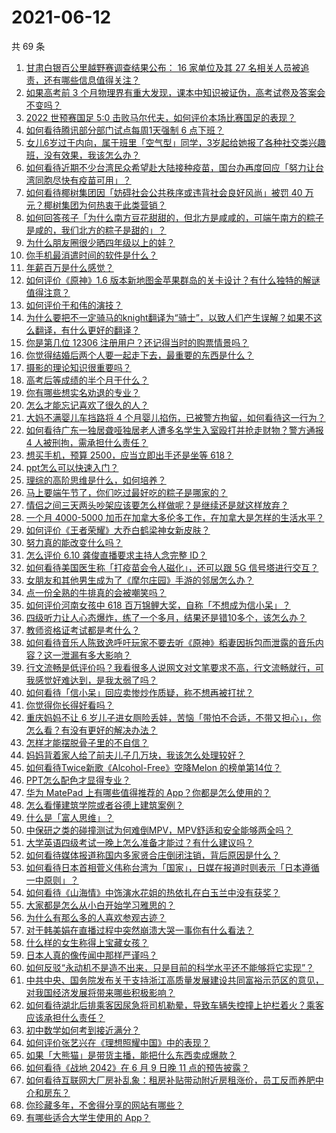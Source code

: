 # 2021-06-12

共 69 条

<!-- BEGIN -->
<!-- 最后更新时间 Sat Jun 12 2021 06:01:34 GMT+0800 (China Standard Time) -->

1. [甘肃白银百公里越野赛调查结果公布： 16 家单位及其 27
   名相关人员被追责，还有哪些信息值得关注？](https://www.zhihu.com/question/464487115)
2. [如果高考前 3
   个月物理界有重大发现，课本中知识被证伪，高考试卷及答案会不变吗？](https://www.zhihu.com/question/463553981)
3. [2022 世预赛国足 5:0
   击败马尔代夫，如何评价本场比赛国足的表现？](https://www.zhihu.com/question/464568249)
4. [如何看待腾讯部分部门试点每周1天强制 6 点下班？](https://www.zhihu.com/question/464450515)
5. [女儿6岁过于内向，属于班里「空气型」同学，3岁起给她报了各种社交类兴趣班，没有效果，我该怎么办？](https://www.zhihu.com/question/464021053)
6. [如何看待近期不少台湾民众希望赴大陆接种疫苗，国台办再度回应「努力让台湾同胞尽快有疫苗可用」？](https://www.zhihu.com/question/464418798)
7. [如何看待椰树集团因「妨碍社会公共秩序或违背社会良好风尚」被罚 40
   万元？椰树集团为何热衷于此类营销？](https://www.zhihu.com/question/464473879)
8. [如何回答孩子「为什么南方豆花甜甜的，但北方是咸咸的，可端午南方的粽子是咸的，我们北方的粽子是甜的」？](https://www.zhihu.com/question/463726781)
9. [为什么朋友圈很少晒四年级以上的娃？](https://www.zhihu.com/question/462953490)
10. [你手机最消遣时间的软件是什么？](https://www.zhihu.com/question/355195888)
11. [年薪百万是什么感觉？](https://www.zhihu.com/question/394637216)
12. [如何评价《原神》1.6
    版本新地图金苹果群岛的关卡设计？有什么独特的解谜值得注意？](https://www.zhihu.com/question/464407978)
13. [如何评价于和伟的演技？](https://www.zhihu.com/question/48335002)
14. [为什么要把不一定骑马的knight翻译为“骑士”，以致人们产生误解？如果不这么翻译，有什么更好的翻译？](https://www.zhihu.com/question/454202202)
15. [你是第几位 12306 注册用户？还记得当时的购票情景吗？](https://www.zhihu.com/question/464291082)
16. [你觉得结婚后两个人要一起走下去，最重要的东西是什么？](https://www.zhihu.com/question/462707693)
17. [摄影的理论知识很重要吗？](https://www.zhihu.com/question/440382270)
18. [高考后等成绩的半个月干什么？](https://www.zhihu.com/question/463996138)
19. [你有哪些想实名劝退的专业？](https://www.zhihu.com/question/463744125)
20. [怎么才能忘记喜欢了很久的人？](https://www.zhihu.com/question/456682944)
21. [大妈不满婴儿车挡路将 4
    个月婴儿掐伤，已被警方拘留，如何看待这一行为？](https://www.zhihu.com/question/464404071)
22. [如何看待广东一独居聋哑独居老人遭多名学生入室殴打并抢走财物？警方通报 4
    人被刑拘，需承担什么责任？](https://www.zhihu.com/question/464245440)
23. [想买手机，预算 2500，应当立即出手还是坐等 618？](https://www.zhihu.com/question/449010803)
24. [ppt怎么可以快速入门？](https://www.zhihu.com/question/344423145)
25. [理综的高阶思维是什么，如何培养？](https://www.zhihu.com/question/287426676)
26. [马上要端午节了，你们吃过最好吃的粽子是哪家的？](https://www.zhihu.com/question/463583026)
27. [情侣之间三天两头吵架应该要怎么样做呢？是继续还是就这样放弃？](https://www.zhihu.com/question/306964200)
28. [一个月 4000-5000
    加币在加拿大多伦多工作，在加拿大是怎样的生活水平？](https://www.zhihu.com/question/307481892)
29. [如何评价《王者荣耀》大乔白鹤梁神女新皮肤？](https://www.zhihu.com/question/464267687)
30. [努力真的能改变什么吗？](https://www.zhihu.com/question/463071441)
31. [怎么评价 6.10 龚俊直播要求主持人念完整 ID？](https://www.zhihu.com/question/464365051)
32. [如何看待美国医生称「打疫苗会令人磁化」，还可以跟 5G
    信号塔进行交互？](https://www.zhihu.com/question/464299413)
33. [女朋友和其他男生成为了《摩尔庄园》手游的邻居怎么办？](https://www.zhihu.com/question/463203335)
34. [点一份全熟的牛排真的会被嘲笑吗？](https://www.zhihu.com/question/58762730)
35. [如何评价河南女孩中 618
    百万锦鲤大奖，自称「不想成为信小呆」？](https://www.zhihu.com/question/464239351)
36. [四级听力让人心态爆炸，练了一个多月，结果还是错10多个，该怎么办？](https://www.zhihu.com/question/433197471)
37. [教师资格证考试都是考什么？](https://www.zhihu.com/question/314936018)
38. [如何看待音乐人陈致逸呼吁玩家不要去听《原神》稻妻因拆包而泄露的音乐内容？这一泄漏有多大影响？](https://www.zhihu.com/question/464281976)
39. [行文流畅是低评价吗？我看很多人说网文对文笔要求不高，行文流畅就行，可我感觉好难达到，是我太弱了吗？](https://www.zhihu.com/question/463769238)
40. [如何看待「信小呆」回应卖惨炒作质疑，称不想再被打扰？](https://www.zhihu.com/question/463236322)
41. [你觉得你长得好看吗？](https://www.zhihu.com/question/429414606)
42. [重庆妈妈不让 6
    岁儿子进女厕险丢娃，苦恼「带怕不合适，不带又担心」，你怎么看？有没有更好的解决办法？](https://www.zhihu.com/question/463835106)
43. [怎样才能摆脱骨子里的不自信？](https://www.zhihu.com/question/327333707)
44. [妈妈背着家人给了前夫儿子几万块，我该怎么处理较好？](https://www.zhihu.com/question/463949860)
45. [如何看待Twice新歌《Alcohol-Free》空降Melon
    的榜单第14位？](https://www.zhihu.com/question/464114702)
46. [PPT怎么配色才显得专业？](https://www.zhihu.com/question/22054234)
47. [华为 MatePad 上有哪些值得推荐的
    App？你都是怎么使用的？](https://www.zhihu.com/question/464395063)
48. [怎么看懂建筑学院或者谷德上建筑案例？](https://www.zhihu.com/question/461555865)
49. [什么是「富人思维」？](https://www.zhihu.com/question/26980854)
50. [中保研之类的碰撞测试为何难倒MPV，MPV舒适和安全能够两全吗？](https://www.zhihu.com/question/459111403)
51. [大学英语四级考试一晚上怎么准备才能过？有什么建议吗？](https://www.zhihu.com/question/360759673)
52. [如何看待媒体报道称国内多家贤合庄倒闭注销，背后原因是什么？](https://www.zhihu.com/question/464128187)
53. [如何看待日本首相菅义伟称台湾为「国家」，日媒在报道时则表示「日本遵循一中原则」？](https://www.zhihu.com/question/464290695)
54. [如何看待《山海情》中饰演水花姐的热依扎在白玉兰中没有获奖？](https://www.zhihu.com/question/464344108)
55. [大家都是怎么从小白开始学习雅思的？](https://www.zhihu.com/question/288558270)
56. [为什么有那么多的人喜欢参观古迹？](https://www.zhihu.com/question/290915559)
57. [对于韩美娟在直播过程中突然崩溃大哭一事你有什么看法？](https://www.zhihu.com/question/463914779)
58. [什么样的女生称得上宝藏女孩？](https://www.zhihu.com/question/315331056)
59. [日本人真的像传闻中那样严谨吗？](https://www.zhihu.com/question/20347612)
60. [如何反驳“永动机不是造不出来，只是目前的科学水平还不能够将它实现”？](https://www.zhihu.com/question/459256609)
61. [中共中央、国务院发布关于支持浙江高质量发展建设共同富裕示范区的意见，对我国经济发展将带来哪些积极影响？](https://www.zhihu.com/question/464319522)
62. [如何看待湖北后排乘客因尿急将司机勒晕，导致车辆失控撞上护栏着火？乘客应该承担什么责任？](https://www.zhihu.com/question/463527409)
63. [初中数学如何考到接近满分？](https://www.zhihu.com/question/268169984)
64. [如何评价张艺兴在《理想照耀中国》中的表现？](https://www.zhihu.com/question/464195351)
65. [如果「大熊猫」是带货主播，能把什么东西卖成爆款？](https://www.zhihu.com/question/464055248)
66. [如何看待《战地 2042》在 6 月 9 日晚 11
    点的预告披露？](https://www.zhihu.com/question/464165512)
67. [如何看待互联网大厂房补乱象：租房补贴带动附近房租涨价，员工反而养肥中介和房东？](https://www.zhihu.com/question/464358170)
68. [你珍藏多年，不舍得分享的网站有哪些？](https://www.zhihu.com/question/387667065)
69. [有哪些适合大学生使用的 App？](https://www.zhihu.com/question/21482079)

<!-- END -->
